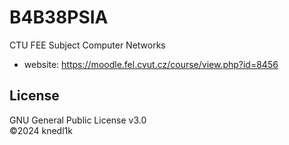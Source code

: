 # B4B38PSIA
CTU FEE Subject Computer Networks

- website: https://moodle.fel.cvut.cz/course/view.php?id=8456

## License
GNU General Public License v3.0\
©2024 knedl1k
